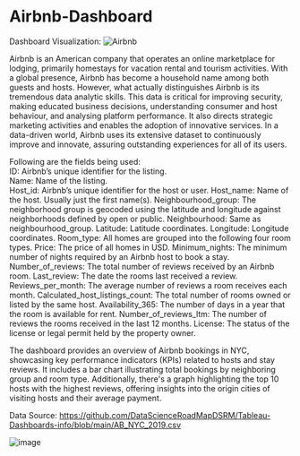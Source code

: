 # Airbnb-Dashboard

Dashboard Visualization:
![Airbnb](https://github.com/Priya10aher/Airbnb-Dashboard/assets/169088319/810f97c7-fc25-4f47-867f-65160461fe66)

Airbnb is an American company that operates an online marketplace for lodging, primarily homestays for vacation rental and tourism activities. With a global presence, Airbnb has become a household name among both guests and hosts. However, what actually distinguishes Airbnb is its tremendous data analytic skills. This data is critical for improving security, making educated business decisions, understanding consumer and host behaviour, and analysing platform performance. It also directs strategic marketing activities and enables the adoption of innovative services. In a data-driven world, Airbnb uses its extensive dataset to continuously improve and innovate, assuring outstanding experiences for all of its users. 

Following are the fields being used: <br/>
ID: Airbnb’s unique identifier for the listing.<br/>
Name: Name of the listing.<br/>
Host_id: Airbnb’s unique identifier for the host or user.
Host_name: Name of the host. Usually just the first name(s).
Neighbourhood_group: The neighborhood group is geocoded using the latitude and longitude against neighborhoods defined by open or public.
Neighbourhood: Same as neighbourhood_group.
Latitude: Latitude coordinates.
Longitude: Longitude coordinates.
Room_type: All homes are grouped into the following four room types.
Price: The price of all homes in USD.
Minimum_nights: The minimum number of nights required by an Airbnb host to book a stay.
Number_of_reviews: The total number of reviews received by an Airbnb room.
Last_review: The date the rooms last received a review.
Reviews_per_month: The average number of reviews a room receives each month.
Calculated_host_listings_count: The total number of rooms owned or listed by the same host.
Availability_365: The number of days in a year that the room is available for rent.
Number_of_reviews_ltm: The number of reviews the rooms received in the last 12 months.
License: The status of the license or legal permit held by the property owner.

The dashboard provides an overview of Airbnb bookings in NYC, showcasing key performance indicators (KPIs) related to hosts and stay reviews. It includes a bar chart illustrating total bookings by neighboring group and room type. Additionally, there's a graph highlighting the top 10 hosts with the highest reviews, offering insights into the origin cities of visiting hosts and their average payment.

Data Source:
https://github.com/DataScienceRoadMapDSRM/Tableau-Dashboards-info/blob/main/AB_NYC_2019.csv

![image](https://github.com/Priya10aher/Airbnb-Dashboard/assets/169088319/c7768f16-d582-4a42-afc5-74ae9f1a2090)

